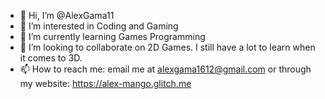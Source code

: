 - 👋 Hi, I’m @AlexGama11
- 👀 I’m interested in Coding and Gaming
- 🌱 I’m currently learning Games Programming
- 💞️ I’m looking to collaborate on 2D Games. I still have a lot to learn when it comes to 3D.
- 📫 How to reach me: email me at alexgama1612@gmail.com or through my website: https://alex-mango.glitch.me

<!---
AlexGama11/AlexGama11 is a ✨ special ✨ repository because its `README.md` (this file) appears on your GitHub profile.
You can click the Preview link to take a look at your changes.
--->
